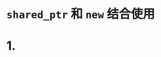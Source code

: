 <!--
 * @Author: Uper 41718895+Hyliu-BUAA@users.noreply.github.com
 * @Date: 2022-05-05 17:19:48
 * @LastEditors: Uper 41718895+Hyliu-BUAA@users.noreply.github.com
 * @LastEditTime: 2022-05-05 17:19:51
 * @FilePath: /C_C++/c++_动态内存/notes/3.shared_ptr和new结合使用.md
 * @Description: 这是默认设置,请设置`customMade`, 打开koroFileHeader查看配置 进行设置: https://github.com/OBKoro1/koro1FileHeader/wiki/%E9%85%8D%E7%BD%AE
-->
# `shared_ptr` 和 `new` 结合使用

# 1. 